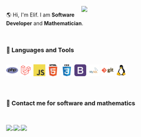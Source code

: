 <img align="right" width="300" src="https://i2.wp.com/allhtaccess.info/wp-content/uploads/2018/03/programming.gif?fit=1281%2C716&ssl=1"/>

<p align="left"> 
  🌎 Hi, I'm Elif. I am <strong>Software Developer</strong> and <strong>Mathematician</strong>.
</p>
<br>

<h3 align="left">
  🔭 Languages and Tools
</h3>

<code><img height="32" src="https://raw.githubusercontent.com/github/explore/80688e429a7d4ef2fca1e82350fe8e3517d3494d/topics/php/php.png" alt="Php"/></code>
<code><img height="32" src="https://raw.githubusercontent.com/github/explore/80688e429a7d4ef2fca1e82350fe8e3517d3494d/topics/laravel/laravel.png" alt="Laravel"/></code>
<code><img height="32" src="https://raw.githubusercontent.com/github/explore/80688e429a7d4ef2fca1e82350fe8e3517d3494d/topics/javascript/javascript.png" alt="Javascript"/></code>
<code><img height="32" src="https://raw.githubusercontent.com/github/explore/80688e429a7d4ef2fca1e82350fe8e3517d3494d/topics/html/html.png" alt="HTML5"/></code>
<code><img height="32" src="https://raw.githubusercontent.com/github/explore/80688e429a7d4ef2fca1e82350fe8e3517d3494d/topics/css/css.png" alt="CSS3"/></code>
<code><img height="32" src="https://raw.githubusercontent.com/github/explore/80688e429a7d4ef2fca1e82350fe8e3517d3494d/topics/bootstrap/bootstrap.png" alt="Bootstrap"/></code>
<code><img height="32" src="https://raw.githubusercontent.com/github/explore/80688e429a7d4ef2fca1e82350fe8e3517d3494d/topics/mysql/mysql.png" alt="MySQL"/></code>
<code><img height="32" src="https://raw.githubusercontent.com/github/explore/80688e429a7d4ef2fca1e82350fe8e3517d3494d/topics/git/git.png" alt="Git"/></code>
<code><img height="32" src="https://raw.githubusercontent.com/github/explore/80688e429a7d4ef2fca1e82350fe8e3517d3494d/topics/linux/linux.png" alt="Linux"/></code>
---

<br>

<h3 align="left">
  💬 Contact me for software and mathematics
</h3><br>
<p>
  <a href="mailto:elif.kepenek.98@gmail.com">
    <img
      align="center"
      src="https://img.shields.io/badge/Gmail-1C1C1C?style=for-the-badge&logo=gmail&logoColor=red">
  </a>
  <a href="https://www.linkedin.com/in/elif-mehtap-kepenek">
    <img
         align="center"
         src="https://img.shields.io/badge/LinkedIn-1C1C1C?style=for-the-badge&logo=linkedin&logoColor=blue"
  </a>
  <a href="https://www.hackerrank.com/elif_kepenek">
    <img
      align="center"
      src="https://img.shields.io/badge/Hackerrank-1C1C1C?style=for-the-badge&logo=hackerrank&logoColor=darkgreen">
  </a>
</p>
